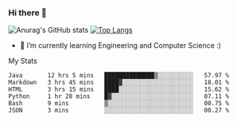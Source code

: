 ### Hi there 👋

![Anurag's GitHub stats](https://github-readme-stats.vercel.app/api?username=MatteoIorio11&show_icons=true&theme=dark) 
[![Top Langs](https://github-readme-stats.vercel.app/api/top-langs/?username=MatteoIorio11&theme=dark)](https://github.com/MatteoIorio11/github-readme-stats)

- 🌱 I’m currently learning Engineering and Computer Science :)

<!--
**MatteoIorio11/MatteoIorio11** is a ✨ _special_ ✨ repository because its `README.md` (this file) appears on your GitHub profile.

Here are some ideas to get you started:

- 🔭 I’m currently working on ...
- 🌱 I’m currently learning ...
- 👯 I’m looking to collaborate on ...
- 🤔 I’m looking for help with ...
- 💬 Ask me about ...
- 📫 How to reach me: ...
- 😄 Pronouns: ...
- ⚡ Fun fact: ...
-->
My Stats
<!--START_SECTION:waka-->

```text
Java       12 hrs 5 mins   ██████████████▒░░░░░░░░░░   57.97 %
Markdown   3 hrs 45 mins   ████▓░░░░░░░░░░░░░░░░░░░░   18.01 %
HTML       3 hrs 15 mins   ████░░░░░░░░░░░░░░░░░░░░░   15.62 %
Python     1 hr 28 mins    █▓░░░░░░░░░░░░░░░░░░░░░░░   07.11 %
Bash       9 mins          ▒░░░░░░░░░░░░░░░░░░░░░░░░   00.75 %
JSON       3 mins          ░░░░░░░░░░░░░░░░░░░░░░░░░   00.27 %
```

<!--END_SECTION:waka-->
